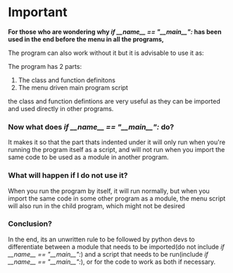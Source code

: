 # Important

**For those who are wondering why *if \_\_name__ == "\_\_main__":* has been used in the end before the menu in all the programs,**

The program can also work without it but it is advisable to use it as:

The program has 2 parts:
1) The class and function definitons
2) The menu driven main program script

the class and function defintions are very useful as they can be imported and used directly in other programs.

### **Now what does *if \_\_name__ == "\_\_main__":* do?**

It makes it so that the part thats indented under it will only run when you're running the program itself as a script, and will not run when you import the same code to be used as a module in another program. 

### **What will happen if I do not use it?**

When you run the program by itself, it will run normally, but when you import the same code in some other program as a module, the menu script will also run in the child program, which might not be desired

### **Conclusion?**

In the end, its an unwritten rule to be followed by python devs to differentiate between a module that needs to be imported(do not include *if \_\_name__ == "\_\_main__":*) and a script that needs to be run(include *if \_\_name__ == "\_\_main__":*),
or for the code to work as both if necessary.

